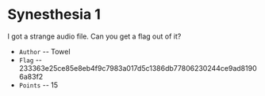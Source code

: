 # Synesthesia 1
I got a strange audio file. Can you get a flag out of it?

* `Author` -- Towel
* `Flag` -- 233363e25ce85e8eb4f9c7983a017d5c1386db77806230244ce9ad81906a83f2
* `Points` -- 15
